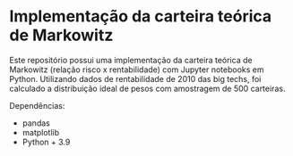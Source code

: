 # Implementação da carteira teórica de Markowitz

Este repositório possui uma implementação da carteira teórica de Markowitz (relação risco x rentabilidade) com Jupyter notebooks em Python. Utilizando dados de rentabilidade de 2010
das big techs, foi calculado a distribuição ideal de pesos com amostragem de 500 carteiras.

Dependências:
- pandas
- matplotlib
- Python + 3.9
